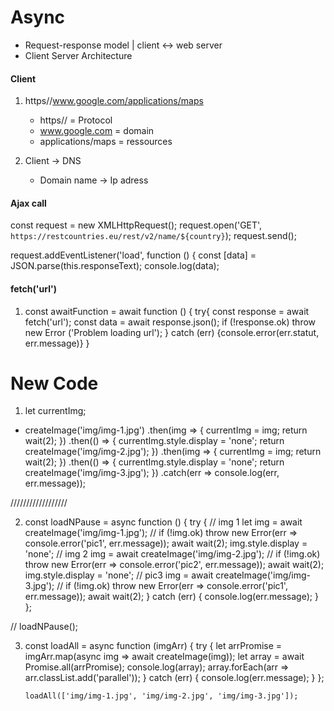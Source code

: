 # Async

- Request-response model | client <-> web server
- Client Server Architecture

#### Client

1. https//www.google.com/applications/maps

   - https// = Protocol
   - www.google.com = domain
   - applications/maps = ressources

2. Client -> DNS
   - Domain name -> Ip adress

#### Ajax call

const request = new XMLHttpRequest();
request.open('GET', `https://restcountries.eu/rest/v2/name/${country}`);
request.send();

request.addEventListener('load', function () {
const [data] = JSON.parse(this.responseText);
console.log(data);

#### fetch('url')

1. const awaitFunction = await function () {
   try{
   const response = await fetch('url');
   const data = await response.json();
   if (!response.ok) throw new Error ('Problem loading url');
   } catch (err) {console.error(err.statut, err.message)}
   }

# New Code

1. let currentImg;

- createImage('img/img-1.jpg')
  .then(img => {
  currentImg = img;
  return wait(2);
  })
  .then(() => {
  currentImg.style.display = 'none';
  return createImage('img/img-2.jpg');
  })
  .then(img => {
  currentImg = img;
  return wait(2);
  })
  .then(() => {
  currentImg.style.display = 'none';
  return createImage('img/img-3.jpg');
  })
  .catch(err => console.log(err, err.message));

//////////////////

2. const loadNPause = async function () {
   try {
   // img 1
   let img = await createImage('img/img-1.jpg');
   // if (!img.ok) throw new Error(err => console.error('pic1', err.message));
   await wait(2);
   img.style.display = 'none';
   // img 2
   img = await createImage('img/img-2.jpg');
   // if (!img.ok) throw new Error(err => console.error('pic2', err.message));
   await wait(2);
   img.style.display = 'none';
   // pic3
   img = await createImage('img/img-3.jpg');
   // if (!img.ok) throw new Error(err => console.error('pic1', err.message));
   await wait(2);
   } catch (err) {
   console.log(err.message);
   }
   };

// loadNPause();

3.  const loadAll = async function (imgArr) {
    try {
    let arrPromise = imgArr.map(async img => await createImage(img));
    let array = await Promise.all(arrPromise);
    console.log(array);
    array.forEach(arr => arr.classList.add('parallel'));
    } catch (err) {
    console.log(err.message);
    }
    };

        loadAll(['img/img-1.jpg', 'img/img-2.jpg', 'img/img-3.jpg']);
